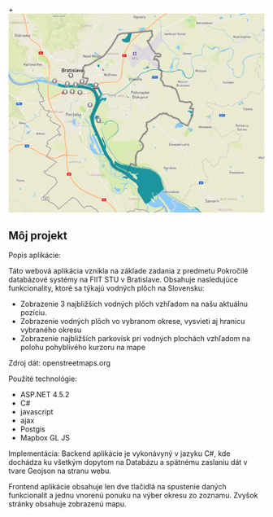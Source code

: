 +![Preview](/2016-11-25.png)

## Môj projekt
Popis aplikácie:

Táto webová aplikácia vznikla na základe zadania z predmetu Pokročilé databázové systémy na FIIT STU v Bratislave.
Obsahuje nasledujúce funkcionality, ktoré sa týkajú vodných plôch na Slovensku:

- Zobrazenie 3 najbližších vodných plôch vzhľadom na našu aktuálnu pozíciu.
- Zobrazenie vodných plôch vo vybranom okrese, vysvieti aj hranicu vybraného okresu
- Zobrazenie najbližších parkovísk pri vodných plochách vzhľadom na polohu pohyblivého kurzoru na mape

Zdroj dát:
openstreetmaps.org

Použité technológie:

- ASP.NET 4.5.2
- C#
- javascript
- ajax
- Postgis
- Mapbox GL JS

Implementácia:
Backend aplikácie je vykonávyný v jazyku C#, kde dochádza ku všetkým dopytom na Databázu a spätnému zaslaniu dát v tvare Geojson na stranu webu.

Frontend aplikácie obsahuje len dve tlačidlá na spustenie daných funkcionalít a jednu vnorenú ponuku na výber okresu zo zoznamu. Zvyšok stránky
obsahuje zobrazenú mapu.
